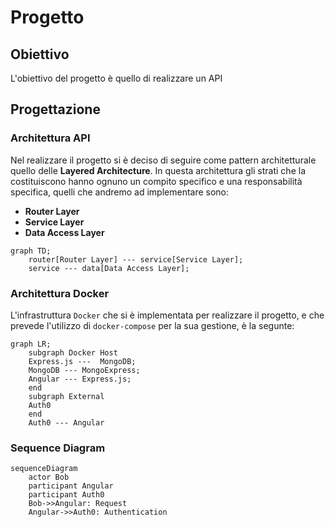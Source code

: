 # Progetto

## Obiettivo

L'obiettivo del progetto è quello di realizzare un API 


## Progettazione

### Architettura API

Nel realizzare il progetto si è deciso di seguire come pattern architetturale quello delle **Layered Architecture**. In questa architettura gli strati che la costituiscono hanno ognuno un compito specifico e una responsabilità specifica, quelli che andremo ad implementare sono:

- **Router Layer**
- **Service Layer**
- **Data Access Layer**

```mermaid
graph TD;
    router[Router Layer] --- service[Service Layer];
    service --- data[Data Access Layer];
```

### Architettura Docker

L'infrastruttura `Docker` che si è implementata per realizzare il progetto, e che prevede l'utilizzo di `docker-compose` per la sua gestione, è la segunte:

```mermaid
graph LR;
    subgraph Docker Host
    Express.js ---  MongoDB;
    MongoDB --- MongoExpress;
    Angular --- Express.js;
    end
    subgraph External
    Auth0
    end
    Auth0 --- Angular
```

### Sequence Diagram
```mermaid
sequenceDiagram
    actor Bob
    participant Angular
    participant Auth0 
    Bob->>Angular: Request
    Angular->>Auth0: Authentication
```
